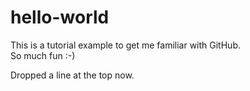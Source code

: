 # hello-world

This is a tutorial example to get me familiar with GitHub.  
So much fun :-)

Dropped a line at the top now.
